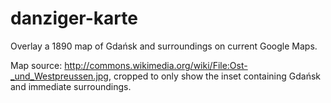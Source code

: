 danziger-karte
==============

Overlay a 1890 map of Gdańsk and surroundings on current Google Maps.

Map source: http://commons.wikimedia.org/wiki/File:Ost-_und_Westpreussen.jpg, cropped to only show the inset containing Gdańsk and immediate surroundings.

